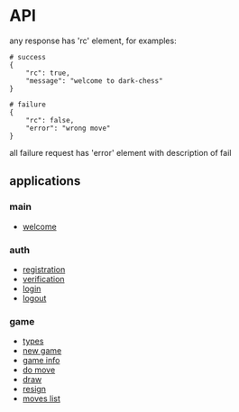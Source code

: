 # API

any response has 'rc' element, for examples:
```
# success
{
    "rc": true,
    "message": "welcome to dark-chess"
}

# failure
{
    "rc": false,
    "error": "wrong move"
}
```
all failure request has 'error' element with description of fail

## applications

### main
- [welcome](main_welcome.md)

### auth
- [registration](auth_register.md)
- [verification](auth_verification.md)
- [login](auth_login.md)
- [logout](auth_logout.md)
 
### game
- [types](game_types.md)
- [new game](game_new.md)
- [game info](game_info.md)
- [do move](game_move.md)
- [draw](game_draw.md)
- [resign](game_resign.md)
- [moves list](game_moves.md)
